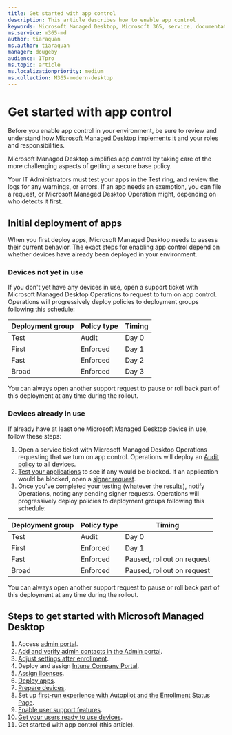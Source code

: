 ```yaml
---
title: Get started with app control
description: This article describes how to enable app control
keywords: Microsoft Managed Desktop, Microsoft 365, service, documentation
ms.service: m365-md
author: tiaraquan
ms.author: tiaraquan
manager: dougeby
audience: ITpro
ms.topic: article
ms.localizationpriority: medium
ms.collection: M365-modern-desktop
---
```


# Get started with app control

Before you enable app control in your environment, be sure to review and understand [how Microsoft Managed Desktop implements it](../service-description/app-control.md) and your roles and responsibilities.

Microsoft Managed Desktop simplifies app control by taking care of the more challenging aspects of getting a secure base policy.

Your IT Administrators must test your apps in the Test ring, and review the logs for any warnings, or errors. If an app needs an exemption, you can file a request, or Microsoft Managed Desktop Operation might, depending on who detects it first.

## Initial deployment of apps

When you first deploy apps, Microsoft Managed Desktop needs to assess their current behavior. The exact steps for enabling app control depend on whether devices have already been deployed in your environment.

### Devices not yet in use

If you don't yet have any devices in use, open a support ticket with Microsoft Managed Desktop Operations to request to turn on app control. Operations will progressively deploy policies to deployment groups following this schedule:

| Deployment group | Policy type | Timing |
| ------ | ------ | ------ |
| Test |  Audit |  Day 0 |
| First | Enforced | Day 1 |
| Fast | Enforced |  Day 2 |
| Broad | Enforced |  Day 3 |

You can always open another support request to pause or roll back part of this deployment at any time during the rollout.

### Devices already in use

If already have at least one Microsoft Managed Desktop device in use, follow these steps:

1. Open a service ticket with Microsoft Managed Desktop Operations requesting that we turn on app control. Operations will deploy an [Audit policy](../service-description/app-control.md#audit-policy) to all devices.
2. [Test your applications](../working-with-managed-desktop/work-with-app-control.md#add-a-new-app) to see if any would be blocked. If an application would be blocked, open a [signer request](../working-with-managed-desktop/work-with-app-control.md#add-or-remove-a-trusted-signer).
3. Once you've completed your testing (whatever the results), notify Operations, noting any pending signer requests. Operations will progressively deploy policies to deployment groups following this schedule:

| Deployment group | Policy type | Timing |
| ------ | ------ | ------ |
| Test     | Audit |  Day 0 |
| First     | Enforced | Day 1 |
| Fast     | Enforced |  Paused, rollout on request |
| Broad     | Enforced |  Paused, rollout on request |

You can always open another support request to pause or roll back part of this deployment at any time during the rollout.

## Steps to get started with Microsoft Managed Desktop

1. Access [admin portal](access-admin-portal.md).
1. [Add and verify admin contacts in the Admin portal](add-admin-contacts.md).
1. [Adjust settings after enrollment](conditional-access.md).
1. Deploy and assign [Intune Company Portal](company-portal.md).
1. [Assign licenses](assign-licenses.md).
1. [Deploy apps](deploy-apps.md).
1. [Prepare devices](prepare-devices.md).
1. Set up [first-run experience with Autopilot and the Enrollment Status Page](esp-first-run.md).
1. [Enable user support features](enable-support.md).
1. [Get your users ready to use devices](get-started-devices.md).
1. Get started with app control (this article).
